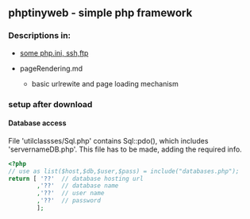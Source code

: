 ## phptinyweb  - simple php framework

### Descriptions in:

- [some php.ini, ssh,ftp](doc/someUbuntuSetup.md)

- pageRendering.md 
    - basic urlrewite and page loading mechanism 


### setup after download

#### Database access

File 'utilclassses/Sql.php' contains Sql::pdo(), which includes 'servernameDB.php'. This file has to be made, adding the required info.
```php
<?php
// use as list($host,$db,$user,$pass) = include("databases.php");
return [ '??'  // database hosting url
        ,'??'  // database name
        ,'??'  // user name
        ,'??'  // password
        ];
```

